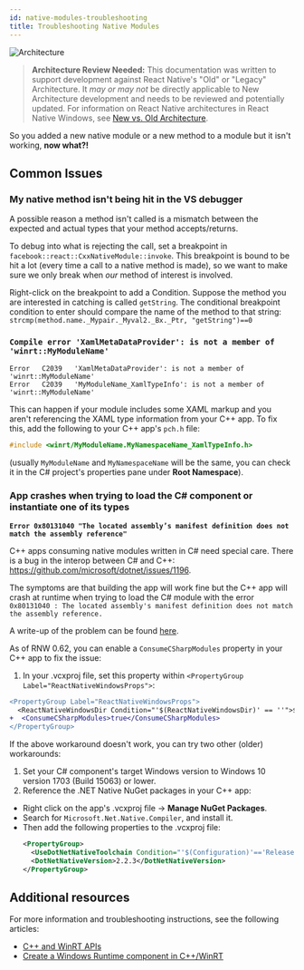 ```yaml
---
id: native-modules-troubleshooting
title: Troubleshooting Native Modules
---
```


![Architecture](https://img.shields.io/badge/architecture-needs_review-red)

> **Architecture Review Needed:** This documentation was written to support development against React Native's "Old" or "Legacy" Architecture. It *may or may not* be directly applicable to New Architecture development and needs to be reviewed and potentially updated. For information on React Native architectures in React Native Windows, see [New vs. Old Architecture](new-architecture.md).

So you added a new native module or a new method to a module but it isn't working, **now what?!**

## Common Issues

### My native method isn't being hit in the VS debugger

A possible reason a method isn't called is a mismatch between the expected and actual types that your method accepts/returns.

To debug into what is rejecting the call, set a breakpoint in `facebook::react::CxxNativeModule::invoke`. This breakpoint is bound to be hit a lot (every time a call to a native method is made), so we want to make sure we only break when *our* method of interest is involved.

Right-click on the breakpoint to add a Condition. Suppose the method you are interested in catching is called `getString`. 
The conditional breakpoint condition to enter should compare the name of the method to that string: `strcmp(method.name._Mypair._Myval2._Bx._Ptr, "getString")==0`

### `Compile error 'XamlMetaDataProvider': is not a member of 'winrt::MyModuleName'`
```
Error	C2039	'XamlMetaDataProvider': is not a member of 'winrt::MyModuleName'
Error	C2039	'MyModuleName_XamlTypeInfo': is not a member of 'winrt::MyModuleName'
```

This can happen if your module includes some XAML markup and you aren't referencing the XAML type information from your C++ app.
To fix this, add the following to your C++ app's `pch.h` file:
```cpp
#include <winrt/MyModuleName.MyNamespaceName_XamlTypeInfo.h>
```
(usually `MyModuleName` and `MyNamespaceName` will be the same, you can check it in the C# project's properties pane under **Root Namespace**).

### App crashes when trying to load the C# component or instantiate one of its types
**`Error 0x80131040 "The located assembly’s manifest definition does not match the assembly reference"`**

C++ apps consuming native modules written in C# need special care. There is a bug in the interop between C# and C++: https://github.com/microsoft/dotnet/issues/1196.

The symptoms are that building the app will work fine but the C++ app will crash at runtime when trying to load the C# module with the error `0x80131040 : The located assembly's manifest definition does not match the assembly reference.`

A write-up of the problem can be found [here](https://devblogs.microsoft.com/oldnewthing/20200615-00/?p=103868/). 

As of RNW 0.62, you can enable a `ConsumeCSharpModules` property in your C++ app to fix the issue:

1. In your .vcxproj file, set this property within `<PropertyGroup Label="ReactNativeWindowsProps">`:
```diff
<PropertyGroup Label="ReactNativeWindowsProps">
  <ReactNativeWindowsDir Condition="'$(ReactNativeWindowsDir)' == ''">$([MSBuild]::GetDirectoryNameOfFileAbove($(MSBuildThisFileDirectory), 'node_modules\react-native-windows\package.json'))\node_modules\react-native-windows\</ReactNativeWindowsDir>
+  <ConsumeCSharpModules>true</ConsumeCSharpModules>
</PropertyGroup>
```

If the above workaround doesn't work, you can try two other (older) workarounds:

1. Set your C# component's target Windows version to Windows 10 version 1703 (Build 15063) or lower.
1. Reference the .NET Native NuGet packages in your C++ app:
  - Right click on the app's .vcxproj file → **Manage NuGet Packages**.
  - Search for `Microsoft.Net.Native.Compiler`, and install it.
  - Then add the following properties to the .vcxproj file:
    ```xml
    <PropertyGroup>
      <UseDotNetNativeToolchain Condition="'$(Configuration)'=='Release'">true</UseDotNetNativeToolchain>
      <DotNetNativeVersion>2.2.3</DotNetNativeVersion>
    </PropertyGroup>
    ```

## Additional resources
For more information and troubleshooting instructions, see the following articles:

- [C++ and WinRT APIs](https://docs.microsoft.com/windows/uwp/cpp-and-winrt-apis/troubleshooting)
- [Create a Windows Runtime component in C++/WinRT](https://docs.microsoft.com/windows/uwp/winrt-components/create-a-windows-runtime-component-in-cppwinrt)

